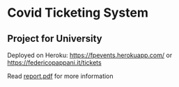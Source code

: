 # Covid Ticketing System
## Project for University

Deployed on Heroku: https://fpevents.herokuapp.com/ or https://federicopappani.it/tickets

Read [report.pdf](https://github.com/pappani/CovidTicketingSystem/blob/main/report.pdf) for more information
